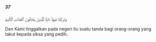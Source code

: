 ##### 37

<span class="ayah">وَتَرَكْنَا فِيهَآ ءَايَةًۭ لِّلَّذِينَ يَخَافُونَ ٱلْعَذَابَ ٱلْأَلِيمَ</span>

<span class="ayah_translation">Dan Kami tinggalkan pada negeri itu suatu tanda bagi orang-orang yang takut kepada siksa yang pedih.</span>
